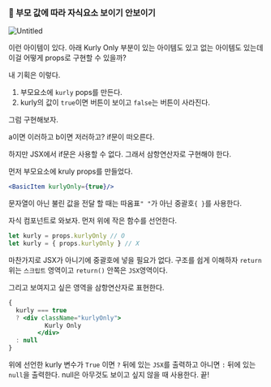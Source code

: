 ### 🔸 부모 값에 따라 자식요소 보이기 안보이기

![Untitled](https://s3-us-west-2.amazonaws.com/secure.notion-static.com/0fa61383-f91a-4346-930d-f78234542d05/Untitled.png)

이런 아이템이 있다. 아래 Kurly Only 부분이 있는 아이템도 있고 없는 아이템도 있는데 이걸 어떻게 props로 구현할 수 있을까?

내 기획은 이렇다. 

1. 부모요소에 `kurly` pops를 만든다.
2. kurly의 값이 `true`이면 버튼이 보이고 `false`는 버튼이 사라진다.

그럼 구현해보자. 

a이면 이러하고 b이면 저러하고? if문이 떠오른다.

하지만 JSX에서 if문은 사용할 수 없다. 그래서 삼항연산자로 구현해야 한다.

먼저 부모요소에 kruly props를 만들었다.

```jsx
<BasicItem kurlyOnly={true}/>
```

문자열이 아닌 불린 값을 전달 할 때는 따옴표`" "`가 아닌 중괄호`{ }`를 사용한다.

자식 컴포넌트로 와보자. 먼저 위에 작은 함수를 선언한다.

```jsx
let kurly = props.kurlyOnly // O
let kurly = { props.kurlyOnly } // X
```

마찬가지로 JSX가 아니기에 중괄호에 넣을 필요가 없다.  구조를 쉽게 이해하자 `return` 위는 `스크립트` 영역이고 `return()` 안쪽은 `JSX`영역이다.

그리고 보여지고 싶은 영역을 삼항연산자로 표현한다. 

```jsx
{
  kurly === true
  ? <div className="kurlyOnly">
		  Kurly Only
		</div>
  : null
}
```

위에 선언한 kurly 변수가 `True` 이면 `?` 뒤에 있는 `JSX`를 출력하고 아니면 `:` 뒤에 있는 `null`을 출력한다. null은 아무것도 보이고 싶지 않을 때 사용한다. 끝!